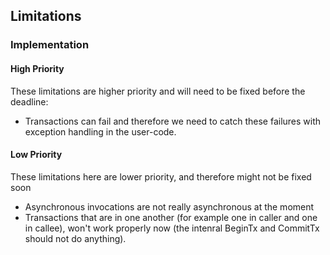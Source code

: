 ## Limitations

### Implementation

#### High Priority

These limitations are higher priority and will need to be fixed before the deadline:

- Transactions can fail and therefore we need to catch these failures with exception handling in the user-code.

#### Low Priority

These limitations here are lower priority, and therefore might not be fixed soon

- Asynchronous invocations are not really asynchronous at the moment
- Transactions that are in one another (for example one in caller and one in callee), won't work properly now (the intenral BeginTx and CommitTx should not do anything).
